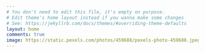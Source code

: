 ```yaml
---
# You don't need to edit this file, it's empty on purpose.
# Edit theme's home layout instead if you wanna make some changes
# See: https://jekyllrb.com/docs/themes/#overriding-theme-defaults
layout: home
comments: true
image: https://static.pexels.com/photos/459688/pexels-photo-459688.jpeg
---
```

